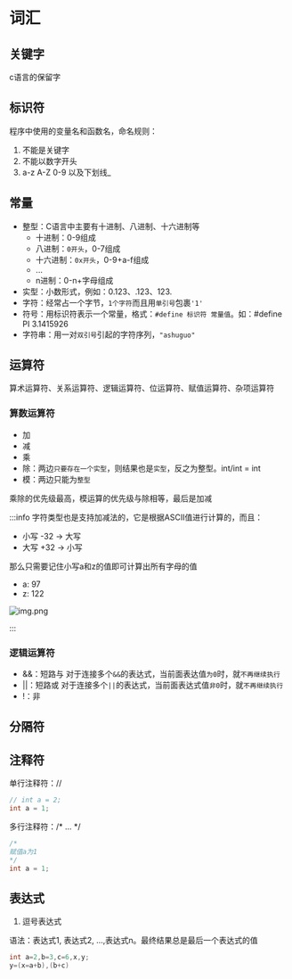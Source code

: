 # 词汇

## 关键字

c语言的保留字

## 标识符

程序中使用的变量名和函数名，命名规则：

1. 不能是关键字
2. 不能以数字开头
3. a-z A-Z 0-9 以及下划线_

## 常量

- 整型：C语言中主要有十进制、八进制、十六进制等
    - 十进制：0-9组成
    - 八进制：`0开头`，0-7组成
    - 十六进制：`0x开头`，0-9+a-f组成
    - ...
    - n进制：0-n+字母组成
- 实型：小数形式，例如：0.123、.123、123.
- 字符：经常占一个字节，`1个字符`而且用`单引号`包裹`'1'`
- 符号：用标识符表示一个常量，格式：`#define 标识符 常量值`。如：#define PI 3.1415926
- 字符串：用一对`双引号`引起的字符序列，`"ashuguo"`

## 运算符

算术运算符、关系运算符、逻辑运算符、位运算符、赋值运算符、杂项运算符

### 算数运算符

- 加
- 减
- 乘
- 除：两边`只要存在一个实型`，则结果也是`实型`，反之为整型。int/int = int
- 模：两边只能为`整型`

乘除的优先级最高，模运算的优先级与除相等，最后是加减

:::info
字符类型也是支持加减法的，它是根据ASCII值进行计算的，而且：

- 小写 -32 -> 大写
- 大写 +32 -> 小写

那么只需要记住小写a和z的值即可计算出所有字母的值

- a: 97
- z: 122

![img.png](/imgs/computes-course/c11/chapter1-3.png)

:::

### 逻辑运算符

- &&：短路与 对于连接多个`&&`的表达式，当前面表达值`为0`时，就`不再继续执行`
- ||：短路或 对于连接多个`||`的表达式，当前面表达式值`非0`时，就`不再继续执行`
- !：非

## 分隔符

## 注释符

单行注释符：//

```c
// int a = 2;
int a = 1;
```

多行注释符：/* ... */

```c
/*
赋值a为1
*/
int a = 1;
```

## 表达式

1. 逗号表达式

语法：表达式1, 表达式2, ...,表达式n。最终结果总是最后一个表达式的值

```c
int a=2,b=3,c=6,x,y;
y=(x=a+b),(b+c)
```
